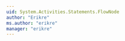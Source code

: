 ```yaml
---
uid: System.Activities.Statements.FlowNode
author: "Erikre"
ms.author: "erikre"
manager: "erikre"
---
```


